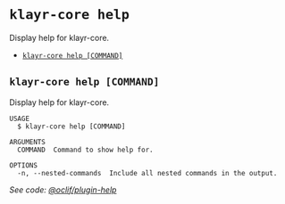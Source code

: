 `klayr-core help`
================

Display help for klayr-core.

* [`klayr-core help [COMMAND]`](#klayr-core-help-command)

## `klayr-core help [COMMAND]`

Display help for klayr-core.

```
USAGE
  $ klayr-core help [COMMAND]

ARGUMENTS
  COMMAND  Command to show help for.

OPTIONS
  -n, --nested-commands  Include all nested commands in the output.
```

_See code: [@oclif/plugin-help](https://github.com/oclif/plugin-help/blob/v5.1.19/src/commands/help.ts)_
